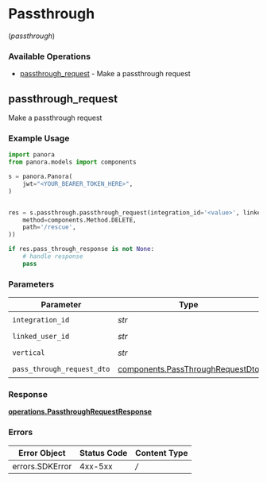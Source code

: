 # Passthrough
(*passthrough*)

### Available Operations

* [passthrough_request](#passthrough_request) - Make a passthrough request

## passthrough_request

Make a passthrough request

### Example Usage

```python
import panora
from panora.models import components

s = panora.Panora(
    jwt="<YOUR_BEARER_TOKEN_HERE>",
)


res = s.passthrough.passthrough_request(integration_id='<value>', linked_user_id='<value>', vertical='<value>', pass_through_request_dto=components.PassThroughRequestDto(
    method=components.Method.DELETE,
    path='/rescue',
))

if res.pass_through_response is not None:
    # handle response
    pass

```

### Parameters

| Parameter                                                                            | Type                                                                                 | Required                                                                             | Description                                                                          |
| ------------------------------------------------------------------------------------ | ------------------------------------------------------------------------------------ | ------------------------------------------------------------------------------------ | ------------------------------------------------------------------------------------ |
| `integration_id`                                                                     | *str*                                                                                | :heavy_check_mark:                                                                   | N/A                                                                                  |
| `linked_user_id`                                                                     | *str*                                                                                | :heavy_check_mark:                                                                   | N/A                                                                                  |
| `vertical`                                                                           | *str*                                                                                | :heavy_check_mark:                                                                   | N/A                                                                                  |
| `pass_through_request_dto`                                                           | [components.PassThroughRequestDto](../../models/components/passthroughrequestdto.md) | :heavy_check_mark:                                                                   | N/A                                                                                  |


### Response

**[operations.PassthroughRequestResponse](../../models/operations/passthroughrequestresponse.md)**
### Errors

| Error Object    | Status Code     | Content Type    |
| --------------- | --------------- | --------------- |
| errors.SDKError | 4xx-5xx         | */*             |
